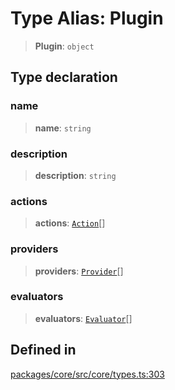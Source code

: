 # Type Alias: Plugin

> **Plugin**: `object`

## Type declaration

### name

> **name**: `string`

### description

> **description**: `string`

### actions

> **actions**: [`Action`](../interfaces/Action.md)[]

### providers

> **providers**: [`Provider`](../interfaces/Provider.md)[]

### evaluators

> **evaluators**: [`Evaluator`](../interfaces/Evaluator.md)[]

## Defined in

[packages/core/src/core/types.ts:303](https://github.com/ai16z/eliza/blob/main/packages/core/src/core/types.ts#L303)
